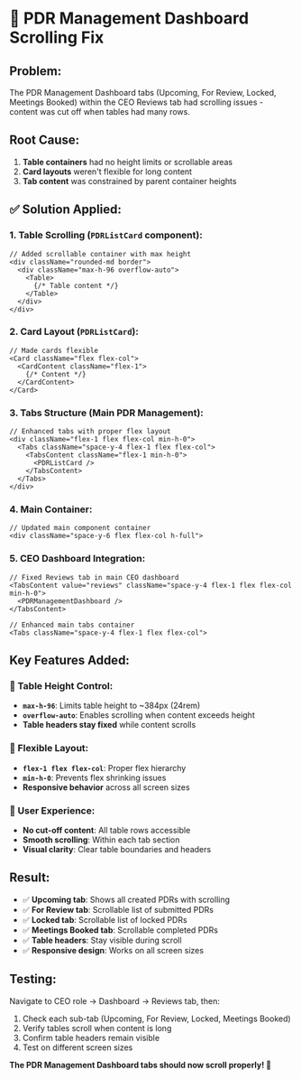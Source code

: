 # 🔧 **PDR Management Dashboard Scrolling Fix**

## **Problem:**
The PDR Management Dashboard tabs (Upcoming, For Review, Locked, Meetings Booked) within the CEO Reviews tab had scrolling issues - content was cut off when tables had many rows.

## **Root Cause:**
1. **Table containers** had no height limits or scrollable areas
2. **Card layouts** weren't flexible for long content
3. **Tab content** was constrained by parent container heights

## **✅ Solution Applied:**

### **1. Table Scrolling (`PDRListCard` component):**
```tsx
// Added scrollable container with max height
<div className="rounded-md border">
  <div className="max-h-96 overflow-auto">
    <Table>
      {/* Table content */}
    </Table>
  </div>
</div>
```

### **2. Card Layout (`PDRListCard`):**
```tsx
// Made cards flexible
<Card className="flex flex-col">
  <CardContent className="flex-1">
    {/* Content */}
  </CardContent>
</Card>
```

### **3. Tabs Structure (Main PDR Management):**
```tsx
// Enhanced tabs with proper flex layout
<div className="flex-1 flex flex-col min-h-0">
  <Tabs className="space-y-4 flex-1 flex flex-col">
    <TabsContent className="flex-1 min-h-0">
      <PDRListCard />
    </TabsContent>
  </Tabs>
</div>
```

### **4. Main Container:**
```tsx
// Updated main component container
<div className="space-y-6 flex flex-col h-full">
```

### **5. CEO Dashboard Integration:**
```tsx
// Fixed Reviews tab in main CEO dashboard
<TabsContent value="reviews" className="space-y-4 flex-1 flex flex-col min-h-0">
  <PDRManagementDashboard />
</TabsContent>

// Enhanced main tabs container
<Tabs className="space-y-4 flex-1 flex flex-col">
```

## **Key Features Added:**

### **📏 Table Height Control:**
- **`max-h-96`**: Limits table height to ~384px (24rem)
- **`overflow-auto`**: Enables scrolling when content exceeds height
- **Table headers stay fixed** while content scrolls

### **🔄 Flexible Layout:**
- **`flex-1 flex flex-col`**: Proper flex hierarchy
- **`min-h-0`**: Prevents flex shrinking issues
- **Responsive behavior** across all screen sizes

### **🎯 User Experience:**
- **No cut-off content**: All table rows accessible
- **Smooth scrolling**: Within each tab section
- **Visual clarity**: Clear table boundaries and headers

## **Result:**
- ✅ **Upcoming tab**: Shows all created PDRs with scrolling
- ✅ **For Review tab**: Scrollable list of submitted PDRs  
- ✅ **Locked tab**: Scrollable list of locked PDRs
- ✅ **Meetings Booked tab**: Scrollable completed PDRs
- ✅ **Table headers**: Stay visible during scroll
- ✅ **Responsive design**: Works on all screen sizes

## **Testing:**
Navigate to CEO role → Dashboard → Reviews tab, then:
1. Check each sub-tab (Upcoming, For Review, Locked, Meetings Booked)
2. Verify tables scroll when content is long
3. Confirm table headers remain visible
4. Test on different screen sizes

**The PDR Management Dashboard tabs should now scroll properly! 🎯**
